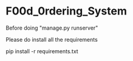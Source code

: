 # F00d_0rdering_System

Before doing "manage.py runserver" 

Please do install all the requirements

pip install -r requirements.txt
